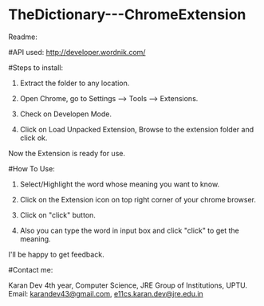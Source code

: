 TheDictionary---ChromeExtension
===============================
Readme:

#API used: http://developer.wordnik.com/

#Steps to install:

1. Extract the folder to any location.

2. Open Chrome, go to Settings --> Tools --> Extensions.

3. Check on Developen Mode.

4. Click on Load Unpacked Extension, Browse to the extension folder and click ok.

Now the Extension is ready for use.


#How To Use:

1. Select/Highlight the word whose meaning you want to know.

2. Click on the Extension icon on top right corner of your chrome browser.

3. Click on "click" button.

4. Also you can type the word in input box and click "click" to get the meaning.


I'll be happy to get feedback.

#Contact me:

Karan Dev 
4th year, Computer Science,
JRE Group of Institutions, UPTU.
Email: karandev43@gmail.com, e11cs.karan.dev@jre.edu.in

